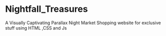# Nightfall_Treasures
A Visually Captivating Parallax Night Market Shopping website for exclusive stuff using HTML ,CSS and Js
